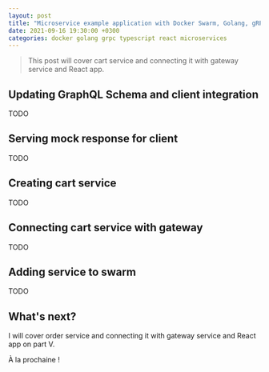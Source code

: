 ```yaml
---
layout: post
title: "Microservice example application with Docker Swarm, Golang, gRPC, GraphQL, TypeScript and React - Part IV"
date: 2021-09-16 19:30:00 +0300
categories: docker golang grpc typescript react microservices
---
```


> This post will cover cart service and connecting it with gateway service and React app.

## Updating GraphQL Schema and client integration

TODO

## Serving mock response for client

TODO

## Creating cart service

TODO

## Connecting cart service with gateway

TODO

## Adding service to swarm

TODO

## What's next?

I will cover order service and connecting it with gateway service and React app on part V.

À la prochaine !
